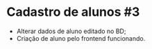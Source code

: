 # Cadastro de alunos #3

- Alterar dados de aluno editado no BD;
- Criação de aluno pelo frontend funcionando.
